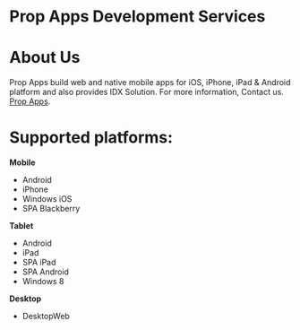 Prop Apps Development Services
=======================

# About Us
Prop Apps build web and native mobile apps for iOS, iPhone, iPad & Android platform and also provides IDX Solution. For more information, Contact us. [Prop Apps](https://www.propapps.com).


# Supported platforms:
**Mobile**
 * Android
 * iPhone
 * Windows iOS
 * SPA Blackberry
 
**Tablet** 
 * Android
 * iPad
 * SPA iPad
 * SPA Android
 * Windows 8

**Desktop** 
 * DesktopWeb
 
